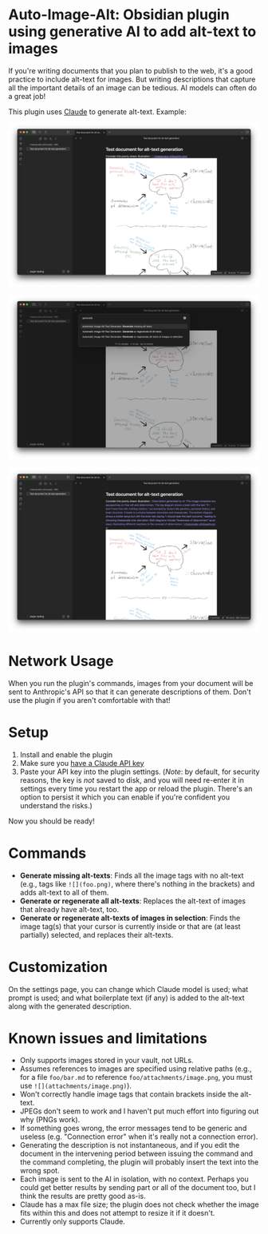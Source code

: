 # Auto-Image-Alt: Obsidian plugin using generative AI to add alt-text to images

If you're writing documents that you plan to publish to the web, it's a good practice to include alt-text for images.
But writing descriptions that capture all the important details of an image can be tedious.
AI models can often do a great job!

This plugin uses [Claude](https://claude.ai) to generate alt-text. Example:

![Shows a document being edited in Obsidian, with a an image tag containing no alt-text.](docs/demo-step1.png)

![Shows the Obsidian command palette, with the "Generate missing alt-texts" command being selected.](docs/demo-step2.png)

![Shows the document after the command has been run, now containing an AI-generated alt-text.](docs/demo-step3.png)

# Network Usage

When you run the plugin's commands, images from your document will be sent to Anthropic's API so that it can generate descriptions of them. Don't use the plugin if you aren't comfortable with that!

# Setup

1. Install and enable the plugin
2. Make sure you [have a Claude API key](https://docs.anthropic.com/en/api/getting-started)
3. Paste your API key into the plugin settings. (*Note*: by default, for security reasons, the key is *not* saved to disk, and you will need re-enter it in settings every time you restart the app or reload the plugin. There's an option to persist it which you can enable if you're confident you understand the risks.)

Now you should be ready!

# Commands

- **Generate missing alt-texts**: Finds all the image tags with no alt-text (e.g., tags like `![](foo.png)`, where there's nothing in the brackets) and adds alt-text to all of them.
- **Generate or regenerate all alt-texts**: Replaces the alt-text of images that already have alt-text, too.
- **Generate or regenerate alt-texts of images in selection**: Finds the image tag(s) that your cursor is currently inside or that are (at least partially) selected, and replaces their alt-texts.

# Customization

On the settings page, you can change which Claude model is used; what prompt is used; and what boilerplate text (if any) is added to the alt-text along with the generated description.

# Known issues and limitations

- Only supports images stored in your vault, not URLs.
- Assumes references to images are specified using relative paths (e.g., for a file `foo/bar.md` to reference `foo/attachments/image.png`, you must use `![](attachments/image.png)`).
- Won't correctly handle image tags that contain brackets inside the alt-text.
- JPEGs don't seem to work and I haven't put much effort into figuring out why (PNGs work).
- If something goes wrong, the error messages tend to be generic and useless (e.g. "Connection error" when it's really not a connection error).
- Generating the description is not instantaneous, and if you edit the document in the intervening period between issuing the command and the command completing, the plugin will probably insert the text into the wrong spot.
- Each image is sent to the AI in isolation, with no context. Perhaps you could get better results by sending part or all of the document too, but I think the results are pretty good as-is.
- Claude has a max file size; the plugin does not check whether the image fits within this and does not attempt to resize it if it doesn't.
- Currently only supports Claude.
